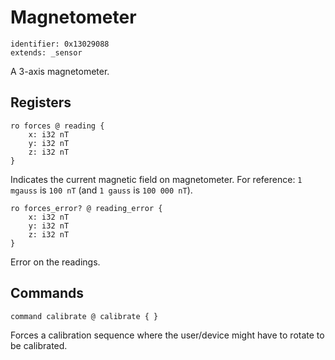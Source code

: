 # Magnetometer

    identifier: 0x13029088
    extends: _sensor

A 3-axis magnetometer.

## Registers

    ro forces @ reading {
        x: i32 nT
        y: i32 nT
        z: i32 nT
    }

Indicates the current magnetic field on magnetometer.
For reference: `1 mgauss` is `100 nT` (and `1 gauss` is `100 000 nT`).

    ro forces_error? @ reading_error {
        x: i32 nT
        y: i32 nT
        z: i32 nT
    }

Error on the readings.

## Commands

    command calibrate @ calibrate { }

Forces a calibration sequence where the user/device
might have to rotate to be calibrated.
